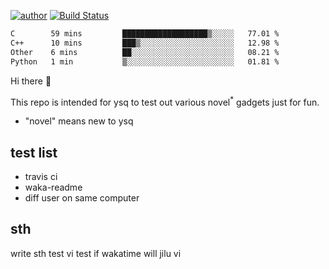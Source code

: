 [![author](https://img.shields.io/badge/author-ysq-green)](https://github.com/Yang-Shiqin)
[![Build Status](https://app.travis-ci.com/Yang-Shiqin/testall.svg?branch=main)](https://app.travis-ci.com/Yang-Shiqin/testall)

<!--START_SECTION:waka-->

```txt
C        59 mins         ███████████████████▒░░░░░   77.01 %
C++      10 mins         ███▒░░░░░░░░░░░░░░░░░░░░░   12.98 %
Other    6 mins          ██░░░░░░░░░░░░░░░░░░░░░░░   08.21 %
Python   1 min           ▒░░░░░░░░░░░░░░░░░░░░░░░░   01.81 %
```

<!--END_SECTION:waka-->

Hi there 👋

This repo is intended for ysq to test out various novel<sup>*</sup> gadgets just for fun.

- "novel" means new to ysq

## test list
- travis ci
- waka-readme
- diff user on same computer

## sth
write sth
test vi
test if wakatime will jilu vi

